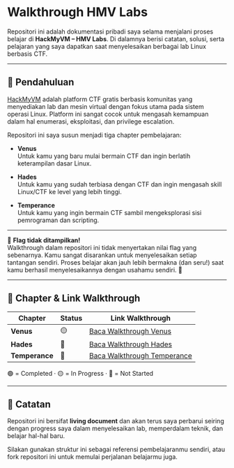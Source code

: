# Walkthrough HMV Labs

Repositori ini adalah dokumentasi pribadi saya selama menjalani proses belajar di **HackMyVM – HMV Labs**. Di dalamnya berisi catatan, solusi, serta pelajaran yang saya dapatkan saat menyelesaikan berbagai lab Linux berbasis CTF.

---

## 📘 Pendahuluan

[HackMyVM](https://hackmyvm.eu) adalah platform CTF gratis berbasis komunitas yang menyediakan lab dan mesin virtual dengan fokus utama pada sistem operasi Linux. Platform ini sangat cocok untuk mengasah kemampuan dalam hal enumerasi, eksploitasi, dan privilege escalation.

Repositori ini saya susun menjadi tiga chapter pembelajaran:

- **Venus**  
  Untuk kamu yang baru mulai bermain CTF dan ingin berlatih keterampilan dasar Linux.

- **Hades**  
  Untuk kamu yang sudah terbiasa dengan CTF dan ingin mengasah skill Linux/CTF ke level yang lebih tinggi.

- **Temperance**  
  Untuk kamu yang ingin bermain CTF sambil mengeksplorasi sisi pemrograman dan scripting.

---

🚫 **Flag tidak ditampilkan!**  
Walkthrough dalam repositori ini tidak menyertakan nilai flag yang sebenarnya. Kamu sangat disarankan untuk menyelesaikan setiap tantangan sendiri. Proses belajar akan jauh lebih bermakna (dan seru!) saat kamu berhasil menyelesaikannya dengan usahamu sendiri. 💪

---

## 📂 Chapter & Link Walkthrough

| Chapter        | Status     | Link Walkthrough                 |
|----------------|------------|----------------------------------|
| **Venus**      | 🟡 | [Baca Walkthrough Venus](venus.md)         |
| **Hades**      | 🔴 | [Baca Walkthrough Hades](hades.md)         |
| **Temperance** | 🔴 | [Baca Walkthrough Temperance](temperance.md) |

🟢 = Completed · 🟡 = In Progress · 🔴 = Not Started

---

## 📝 Catatan

Repositori ini bersifat **living document** dan akan terus saya perbarui seiring dengan progress saya dalam menyelesaikan lab, memperdalam teknik, dan belajar hal-hal baru.

Silakan gunakan struktur ini sebagai referensi pembelajaranmu sendiri, atau fork repositori ini untuk memulai perjalanan belajarmu juga.
